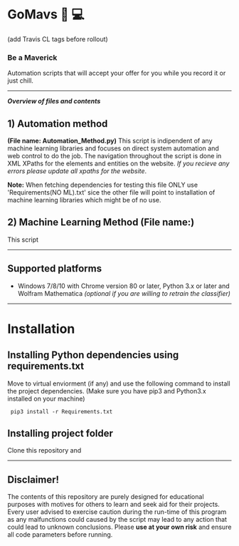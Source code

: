 # GoMavs  🐎 💻
(add Travis CL tags before rollout)
 
### Be a Maverick 
Automation scripts that will accept your offer for you while you record it or just chill.
_______________________________________________________________________________________________
___Overview of files and contents___

## 1) Automation method 
__(File name: Automation_Method.py)__
This script is indipendent of any machine learning libraries and focuses on direct system automation and web control to do the job. The navigation throughout the script is done in XML XPaths for the elements and entities on the website. _If you recieve any errors please update all xpaths for the website_. 

__Note:__ When fetching dependencies for testing this file ONLY use 'Requirements(NO ML).txt' sice the other file will point to installation of machine learning libraries which might be of no use.

## 2) Machine Learning Method (File name:)
This script 

_______________________________________________________________________________________________
## Supported platforms

* Windows 7/8/10 with Chrome version 80 or later,  Python 3.x or later and Wolfram Mathematica _(optional if you are willing to retrain the classifier)_

_______________________________________________________________________________________________
# Installation

## Installing Python dependencies using requirements.txt
Move to virtual enviorment (if any) and use the following command to install the project dependencies.
(Make sure you have pip3 and Python3.x installed on your machine)

``` pip3 install -r Requirements.txt```

## Installing project folder
Clone this repository and 

_________________________________________________________________________________________________
## Disclaimer!
The contents of this repository are purely designed for educational purposes with motives for others to learn and seek aid for their projects. Every user advised to exercise caution during the run-time of this program as any malfunctions could caused by the script may lead to any action that could lead to unknown conclusions. Please __use at your own risk__ and ensure all code parameters before running.
